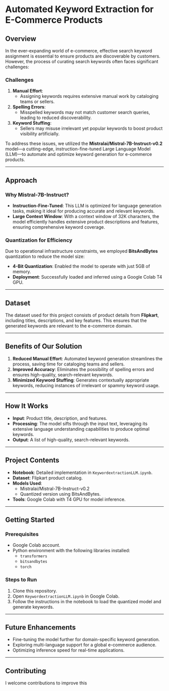 # Automated Keyword Extraction for E-Commerce Products

## Overview

In the ever-expanding world of e-commerce, effective search keyword assignment is essential to ensure products are discoverable by customers. However, the process of curating search keywords often faces significant challenges:

### Challenges
1. **Manual Effort**: 
   - Assigning keywords requires extensive manual work by cataloging teams or sellers.
2. **Spelling Errors**: 
   - Misspelled keywords may not match customer search queries, leading to reduced discoverability.
3. **Keyword Stuffing**: 
   - Sellers may misuse irrelevant yet popular keywords to boost product visibility artificially.

To address these issues, we utilized the **Mistralai/Mistral-7B-Instruct-v0.2** model—a cutting-edge, instruction-fine-tuned Large Language Model (LLM)—to automate and optimize keyword generation for e-commerce products.

---

## Approach

### Why Mistral-7B-Instruct?
- **Instruction-Fine-Tuned**: This LLM is optimized for language generation tasks, making it ideal for producing accurate and relevant keywords.
- **Large Context Window**: With a context window of 32K characters, the model efficiently handles extensive product descriptions and features, ensuring comprehensive keyword coverage.

### Quantization for Efficiency
Due to operational infrastructure constraints, we employed **BitsAndBytes** quantization to reduce the model size:
- **4-Bit Quantization**: Enabled the model to operate with just 5GB of memory.
- **Deployment**: Successfully loaded and inferred using a Google Colab T4 GPU.

---

## Dataset
The dataset used for this project consists of product details from **Flipkart**, including titles, descriptions, and key features. This ensures that the generated keywords are relevant to the e-commerce domain.

---

## Benefits of Our Solution
1. **Reduced Manual Effort**: Automated keyword generation streamlines the process, saving time for cataloging teams and sellers.
2. **Improved Accuracy**: Eliminates the possibility of spelling errors and ensures high-quality, search-relevant keywords.
3. **Minimized Keyword Stuffing**: Generates contextually appropriate keywords, reducing instances of irrelevant or spammy keyword usage.

---

## How It Works
- **Input**: Product title, description, and features.
- **Processing**: The model sifts through the input text, leveraging its extensive language understanding capabilities to produce optimal keywords.
- **Output**: A list of high-quality, search-relevant keywords.

---

## Project Contents
- **Notebook**: Detailed implementation in `KeywordextractionLLM.ipynb`.
- **Dataset**: Flipkart product catalog.
- **Models Used**: 
  - Mistralai/Mistral-7B-Instruct-v0.2
  - Quantized version using BitsAndBytes.
- **Tools**: Google Colab with T4 GPU for model inference.

---

## Getting Started

### Prerequisites
- Google Colab account.
- Python environment with the following libraries installed:
  - `transformers`
  - `bitsandbytes`
  - `torch`

### Steps to Run
1. Clone this repository.
2. Open `KeywordextractionLLM.ipynb` in Google Colab.
3. Follow the instructions in the notebook to load the quantized model and generate keywords.

---

## Future Enhancements
- Fine-tuning the model further for domain-specific keyword generation.
- Exploring multi-language support for a global e-commerce audience.
- Optimizing inference speed for real-time applications.

---

## Contributing
I welcome contributions to improve this
